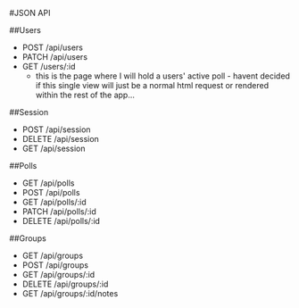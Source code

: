 #JSON API

##Users

- POST /api/users
- PATCH /api/users
- GET /users/:id
  - this is the page where I will hold a users' active poll - havent decided if this single view will just be a normal html request or rendered within the rest of the app...

##Session

- POST /api/session
- DELETE /api/session
- GET /api/session

##Polls

- GET /api/polls
- POST /api/polls
- GET /api/polls/:id
- PATCH /api/polls/:id
- DELETE /api/polls/:id

##Groups

- GET /api/groups
- POST /api/groups
- GET /api/groups/:id
- DELETE /api/groups/:id
- GET /api/groups/:id/notes
